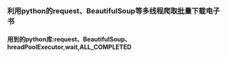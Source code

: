 ### 利用python的request、BeautifulSoup等多线程爬取批量下载电子书
#### 用到的python库:request、BeautifulSoup、hreadPoolExecutor,wait,ALL_COMPLETED
